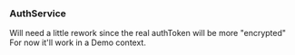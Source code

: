 ### AuthService

Will need a little rework since the real authToken will be more "encrypted"
For now it'll work in a Demo context.
